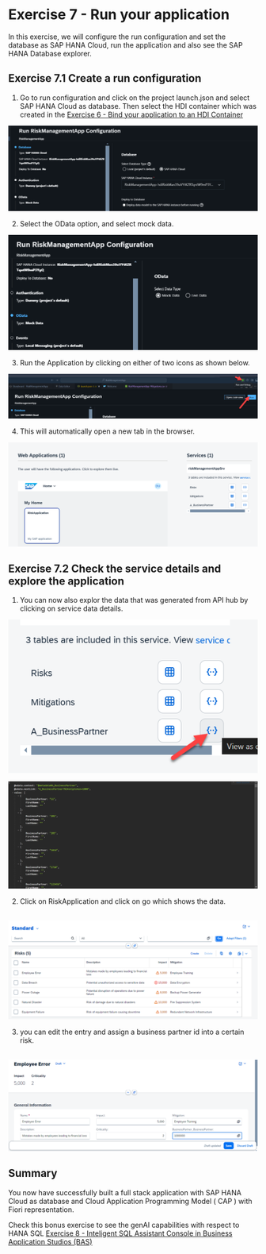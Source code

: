 # Exercise 7 - Run your application 

In this exercise, we will configure the run configuration and set the database as SAP HANA Cloud, run the application and also see the SAP HANA Database explorer. 


## Exercise 7.1  Create a run configuration

1. Go to run configuration and click on the project launch.json and select SAP HANA Cloud as database. Then select the HDI container which was created in the [Exercise 6 - Bind your application to an HDI Container ](exercises/ex6/)

![alt text](/exercises/ex7/images/image-1.png)

2. Select the OData option, and select mock data.

![alt text](/exercises/ex7/images/image.png)

3. Run the Application by clicking on either of two icons as shown below. 

![alt text](/exercises/ex7/images/image-3.png)

4.  This will automatically open a new tab in the browser. 

![alt text](/exercises/ex7/images/image-2.png)

## Exercise 7.2  Check the service details and explore the application

1. You can now also explor the data that was generated from API hub by clicking on service data details. 

![alt text](/exercises/ex7/images/image-4.png)

![alt text](/exercises/ex7/images/image-5.png)

2. Click on RiskApplication and click on go which shows the data.

<br>![](/exercises/ex7/images/riskapp.png)

3. you can edit the entry and assign a business partner id into a certain risk.

<br>![](/exercises/ex7/images/addbpid.png)

## Summary

You now have successfully built a full stack application with SAP HANA Cloud as database and Cloud Application Programming Model ( CAP ) with Fiori representation.

Check this bonus exercise to see the genAI capabilities with respect to HANA SQL [Exercise 8 - Inteligent SQL Assistant Console in Business Application Studios (BAS)  ](../ex8/README.md)



